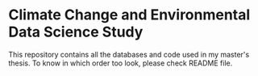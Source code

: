 # Climate Change and Environmental Data Science Study
This repository contains all the databases and code used in my master's thesis. To know in which order too look, please check README file.
